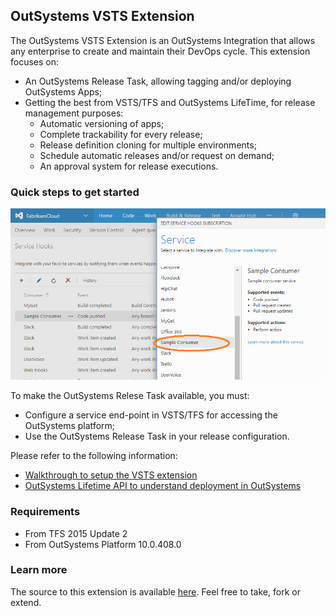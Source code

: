 ## OutSystems VSTS Extension ##

The OutSystems VSTS Extension is an OutSystems Integration that allows any enterprise to create and maintain their DevOps cycle.
This extension focuses on:
- An OutSystems Release Task, allowing tagging and/or deploying OutSystems Apps;
- Getting the best from VSTS/TFS and OutSystems LifeTime, for release management purposes:
  - Automatic versioning of apps;
  - Complete trackability for every release;
  - Release definition cloning for multiple environments;
  - Schedule automatic releases and/or request on demand;
  - An approval system for release executions.

### Quick steps to get started ###

![](/static/images/Screen1.png)

To make the OutSystems Relese Task available, you must:
- Configure a service end-point in VSTS/TFS for accessing the OutSystems platform;
- Use the OutSystems Release Task in your release configuration.

Please refer to the following information:
- [Walkthrough to setup the VSTS extension](https://github.com/Microsoft/vsts-tasks/tree/master/Tasks)
- [OutSystems Lifetime API to understand deployment in OutSystems](https://success.outsystems.com/Documentation/10/Reference/OutSystems_APIs/LifeTime_Deployment_API)

### Requirements

- From TFS 2015 Update 2
- From OutSystems Platform 10.0.408.0

### Learn more ###

The source to this extension is available [here](https://github.com/Microsoft/vsts-tasks/tree/master/Tasks). Feel free to take, fork or extend.